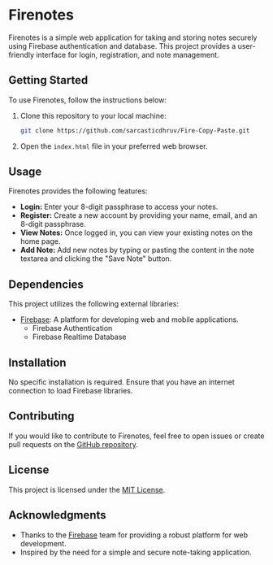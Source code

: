 # Firenotes

Firenotes is a simple web application for taking and storing notes securely using Firebase authentication and database. This project provides a user-friendly interface for login, registration, and note management.

## Getting Started

To use Firenotes, follow the instructions below:

1. Clone this repository to your local machine:

   ```bash
   git clone https://github.com/sarcasticdhruv/Fire-Copy-Paste.git
   ```

2. Open the `index.html` file in your preferred web browser.

## Usage

Firenotes provides the following features:

- **Login:** Enter your 8-digit passphrase to access your notes.
- **Register:** Create a new account by providing your name, email, and an 8-digit passphrase.
- **View Notes:** Once logged in, you can view your existing notes on the home page.
- **Add Note:** Add new notes by typing or pasting the content in the note textarea and clicking the "Save Note" button.

## Dependencies

This project utilizes the following external libraries:

- [Firebase](https://firebase.google.com/): A platform for developing web and mobile applications.
  - Firebase Authentication
  - Firebase Realtime Database

## Installation

No specific installation is required. Ensure that you have an internet connection to load Firebase libraries.

## Contributing

If you would like to contribute to Firenotes, feel free to open issues or create pull requests on the [GitHub repository](https://github.com/your-username/Firenotes).

## License

This project is licensed under the [MIT License](LICENSE).

## Acknowledgments

- Thanks to the [Firebase](https://firebase.google.com/) team for providing a robust platform for web development.
- Inspired by the need for a simple and secure note-taking application.